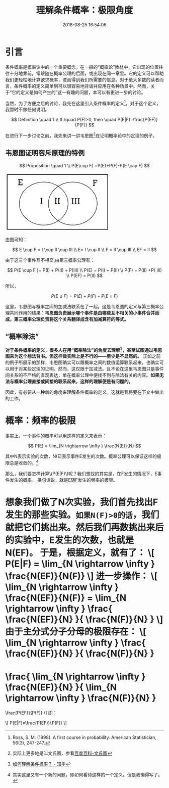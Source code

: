 ﻿---
layout: post
title: 理解条件概率：极限角度
date: 2018-08-25 16:54:06 
tag: 概率与统计
---



<script type="text/javascript" async
  src="https://cdnjs.cloudflare.com/ajax/libs/mathjax/2.7.5/MathJax.js?config=TeX-MML-AM_CHTML">
</script>

# 引言
条件概率是概率论中的一个重要概念。在一般的“概率论”教材中，它出现的位置往往十分地靠前，常跟随在概率公理的后面，或出现在同一章里。它的定义可以帮助我们更轻松地计算欲求概率，进而得到我们所需要的信息。对于绝大多数的读者而言，条件概率的定义简单到可以很容易地背诵并应用在各种场景中。然而，关于“它的定义是如何产生的”这一有趣的问题，本可以有更进一步的讨论。

当然，为了方便之后的讨论，我先在这里引入条件概率的定义[^def]。对于这个定义，我暂时不做任何说明。

$$
Definition \quad 1 \\
If  \quad P(F)>0, then \quad P(E|F)=\frac{P(EF)}{P(F)}
$$

在进行下一步讨论之前，我先来讲一讲韦恩图[^Venndef]在证明概率论中的定理的例子。
## 韦恩图证明容斥原理的特例

$$
Proposition \quad 1 \\ 
P(E\cup F) =P(E)+P(F)-P(E \cap F)
$$

![](/images/posts/1/Venn.png)

由图可知：

$$
E \cup F = I \cup II \cup III \\
E= I \cup II \\
F = II \cup III \\
EF = II
$$

由于这三个事件互不相交,由第三概率公理有：

$$
P(E \cup F )= P(I) + P(II) + P(III) \\
P(E) = P(I) + P(II) \\
P(F) = P(II) +P( III) \\
P(EF) = P(II)
$$

所以，

$$
P(E\cup F)=P(E)+P(F)-P(E \cap F)
$$

这里，韦恩图与概率之间的加减法联系在了一起。这是韦恩图的定义与第三概率公理共同作用的结果：**韦恩图负责展示哪个事件是由哪些互不相关的小事件合并而成，第三概率公理负责将这个关系翻译成含有加减算符的等式。**
## “概率除法”
**对于条件概率的定义，很多人在用“概率除法”的角度去理解[^div]，甚至试图通过韦恩图来为这个想法背书。但这样做实际上是不行的——至少是不显然的。**
正如之前的例子所展示的那样，韦恩图确实可以跟概率之间的数值运算联系起来，也确实可以用于对某些定理的证明。然而，这仅限于加减法。且不论在这里韦恩图只是事件间关系的不严格的直观表达，单在概率公理中便找不到与除法有关的内容。**如果无法与概率公理直接或间接的联系起来，这样的理解便是有问题的。**

因此，有必要从一种新的角度来理解条件概率的定义。这就是我将要在下文中做出的工作。
# 概率：频率的极限
事实上，一个事件的概率可以用这样的定义来表示：

$$
P(E) = \lim_{N \rightarrow \infty } \frac{N(E)}{N}
$$

其中N表示实验的次数，N(E)表示事件E发生的次数。概率公理可以保证这样的极限总是收敛的。[^review]

那么，我们要怎样计算\\(P(E|F)\\)呢？我们想找的其实是，在F发生的情况下，E事件发生的概率。
换句话说，就是E随F发生的频率的极限。

想象我们做了N次实验，我们首先找出F发生的那些实验。`如果N(F)>0的话`，我们就把它们挑出来。然后我们再数挑出来后的实验中，E发生的次数，也就是N(EF)。
于是，根据定义，就有了：
\\[
P(E|F) = \lim_{N \rightarrow \infty } \frac{N(EF)}{N(F)}
\\]
进一步操作：
\\[
\lim_{N \rightarrow \infty } \frac{N(EF)}{N(F)} = \lim_{N \rightarrow \infty } \frac{ \frac{N(EF)}{N}  }{   \frac{N(F)}{N}   }
\\]
由于主分式分子分母的极限存在：
\\[
\lim_{N \rightarrow \infty } \frac{ \frac{N(EF)}{N}  }{   \frac{N(F)}{N}   }
=
 \frac{ \lim_{N \rightarrow \infty } \frac{N(EF)}{N}  }{ \lim_{N \rightarrow \infty }  \frac{N(F)}{N}   }
 =
 \frac{P(EF)}{P(F)}
\\]
即：

\\[
P(E|F)=\frac{P(EF)}{P(F)}
\\]


[^def]:Ross, S. M. (1998). A first course in probability. American Statistician, 56(3), 247-247.

[^div]:[如何理解条件概率？ - 知乎](https://www.zhihu.com/question/27462939)

[^Venndef]:实际上更多地是叫文氏图，参看[百度百科-文氏图](https://baike.baidu.com/item/%E6%96%87%E6%B0%8F%E5%9B%BE/5017234?fr=aladdin)

[^review]:其实这里又有一个新的问题，即如何看待这样的一个定义。但是我懒得写了。

